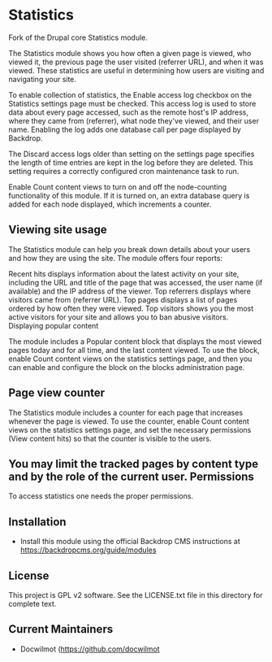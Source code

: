 Statistics
=====

Fork of the Drupal core Statistics module.

The Statistics module shows you how often a given page is viewed, who viewed 
it, the previous page the user visited (referrer URL), and when it was viewed. 
These statistics are useful in determining how users are visiting and 
navigating your site.

To enable collection of statistics, the Enable access log checkbox on the 
Statistics settings page must be checked. This access log is used to store 
data about every page accessed, such as the remote host's IP address, where 
they came from (referrer), what node they've viewed, and their user name. 
Enabling the log adds one database call per page displayed by Backdrop.

The Discard access logs older than setting on the settings page specifies the 
length of time entries are kept in the log before they are deleted. This 
setting requires a correctly configured cron maintenance task to run.

Enable Count content views to turn on and off the node-counting functionality 
of this module. If it is turned on, an extra database query is added for each 
node displayed, which increments a counter.

Viewing site usage
-------------

The Statistics module can help you break down details about your users and how 
they are using the site. The module offers four reports:

Recent hits displays information about the latest activity on your site, 
including the URL and title of the page that was accessed, the user name (if 
available) and the IP address of the viewer.
Top referrers displays where visitors came from (referrer URL).
Top pages displays a list of pages ordered by how often they were viewed.
Top visitors shows you the most active visitors for your site and allows you 
to ban abusive visitors.
Displaying popular content

The module includes a Popular content block that displays the most viewed 
pages today and for all time, and the last content viewed. To use the block, 
enable Count content views on the statistics settings page, and then you can 
enable and configure the block on the blocks administration page.

Page view counter
------------------

The Statistics module includes a counter for each page that increases whenever 
the page is viewed. To use the counter, enable Count content views on the 
statistics settings page, and set the necessary permissions (View content 
hits) so that the counter is visible to the users.

You may limit the tracked pages by content type and by the role of the current 
user.
Permissions
-----------

To access statistics one needs the proper permissions.

Installation
------------

- Install this module using the official Backdrop CMS instructions at
  https://backdropcms.org/guide/modules

License
-------

This project is GPL v2 software. See the LICENSE.txt file in this directory for
complete text.

Current Maintainers
-------------------

- Docwilmot (https://github.com/docwilmot
